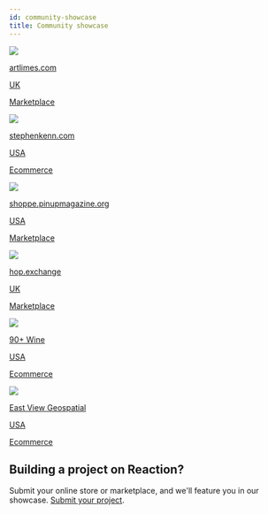 ```yaml
---
id: community-showcase
title: Community showcase
---
```


<div class="photo-grid">
  <a href="http://artlimes.com" class="showcase-grid-item" target="_blank">
    <img src="/assets/community-showcase-2-artlimes.png">
    <div>
      <p class="item-info">artlimes.com</p>
      <p class="item-info item-label">UK</p>
      <p class="item-info item-label">Marketplace</p>
    </div>
  </a>
  <a href="http://stephenkenn.com" class="showcase-grid-item" target="_blank">
    <img src="/assets/community-showcase-4-stephenkenn.png">
    <div>
      <p class="item-info">stephenkenn.com</p>
      <p class="item-info item-label">USA</p>
      <p class="item-info item-label">Ecommerce</p>
    </div>
  </a>
  <a href="http://shoppe.pinupmagazine.org" class="showcase-grid-item" target="_blank">
    <img src="/assets/community-showcase-5-pinup.png">
    <div>
      <p class="item-info">shoppe.pinupmagazine.org</p>
      <p class="item-info item-label">USA</p>
      <p class="item-info item-label">Marketplace</p>
    </div>
  </a>
  <a href="https://hop.exchange/" class="showcase-grid-item" target="_blank">
    <img src="/assets/community-showcase-hop-exchange.jpg">
    <div>
      <p class="item-info">hop.exchange</p>
      <p class="item-info item-label">UK</p>
      <p class="item-info item-label">Marketplace</p>
    </div>
  </a>
  <a href="https://90pluswine.com/" class="showcase-grid-item" target="_blank">
    <img src="/assets/community-showcase-90-plus-wine.png">
    <div>
      <p class="item-info">90+ Wine</p>
      <p class="item-info item-label">USA</p>
      <p class="item-info item-label">Ecommerce</p>
    </div>
  </a>
  <a href="https://shop.geospatial.com/" class="showcase-grid-item" target="_blank">
    <img src="/assets/community-showcase-east-view-geospatial.png">
    <div>
      <p class="item-info">East View Geospatial</p>
      <p class="item-info item-label">USA</p>
      <p class="item-info item-label">Ecommerce</p>
    </div>
  </a>
</div>

## Building a project on Reaction?

Submit your online store or marketplace, and we'll feature you in our showcase. [Submit your project](https://reactioncommerce.com/community-showcase#submit-project).
